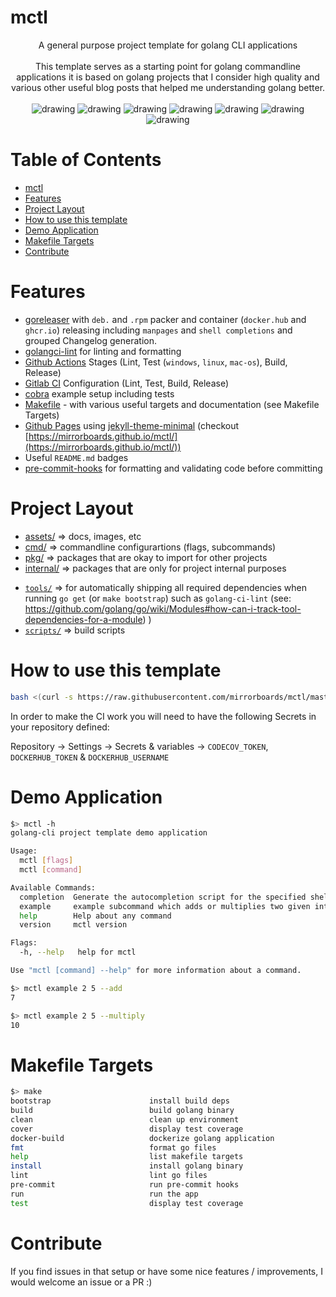 # mctl

<div align="center">
A general purpose project template for golang CLI applications
<br>
<br>
This template serves as a starting point for golang commandline applications it is based on golang projects that I consider high quality and various other useful blog posts that helped me understanding golang better.
<br>
<br>
<img src="https://github.com/mirrorboards/mctl/actions/workflows/test.yml/badge.svg" alt="drawing"/>
<img src="https://github.com/mirrorboards/mctl/actions/workflows/lint.yml/badge.svg" alt="drawing"/>
<img src="https://pkg.go.dev/badge/github.com/mirrorboards/mctl.svg" alt="drawing"/>
<img src="https://codecov.io/gh/mirrorboards/mctl/branch/main/graph/badge.svg" alt="drawing"/>
<img src="https://img.shields.io/github/v/release/mirrorboards/mctl" alt="drawing"/>
<img src="https://img.shields.io/docker/pulls/mirrorboards/mctl" alt="drawing"/>
<img src="https://img.shields.io/github/downloads/mirrorboards/mctl/total.svg" alt="drawing"/>
</div>

# Table of Contents
<!--ts-->
   * [mctl](#mctl)
   * [Features](#features)
   * [Project Layout](#project-layout)
   * [How to use this template](#how-to-use-this-template)
   * [Demo Application](#demo-application)
   * [Makefile Targets](#makefile-targets)
   * [Contribute](#contribute)

<!-- Added by: morelly_t1, at: Tue 10 Aug 2021 08:54:24 AM CEST -->

<!--te-->

# Features
- [goreleaser](https://goreleaser.com/) with `deb.` and `.rpm` packer and container (`docker.hub` and `ghcr.io`) releasing including `manpages` and `shell completions` and grouped Changelog generation.
- [golangci-lint](https://golangci-lint.run/) for linting and formatting
- [Github Actions](.github/worflows) Stages (Lint, Test (`windows`, `linux`, `mac-os`), Build, Release) 
- [Gitlab CI](.gitlab-ci.yml) Configuration (Lint, Test, Build, Release)
- [cobra](https://cobra.dev/) example setup including tests
- [Makefile](Makefile) - with various useful targets and documentation (see Makefile Targets)
- [Github Pages](_config.yml) using [jekyll-theme-minimal](https://github.com/pages-themes/minimal) (checkout [https://mirrorboards.github.io/mctl/](https://mirrorboards.github.io/mctl/))
- Useful `README.md` badges
- [pre-commit-hooks](https://pre-commit.com/) for formatting and validating code before committing

# Project Layout
* [assets/](https://pkg.go.dev/github.com/mirrorboards/mctl/assets) => docs, images, etc
* [cmd/](https://pkg.go.dev/github.com/mirrorboards/mctl/cmd)  => commandline configurartions (flags, subcommands)
* [pkg/](https://pkg.go.dev/github.com/mirrorboards/mctl/pkg)  => packages that are okay to import for other projects
* [internal/](https://pkg.go.dev/github.com/mirrorboards/mctl/pkg)  => packages that are only for project internal purposes
- [`tools/`](tools/) => for automatically shipping all required dependencies when running `go get` (or `make bootstrap`) such as `golang-ci-lint` (see: https://github.com/golang/go/wiki/Modules#how-can-i-track-tool-dependencies-for-a-module)
)
- [`scripts/`](scripts/) => build scripts 

# How to use this template
```sh
bash <(curl -s https://raw.githubusercontent.com/mirrorboards/mctl/master/install.sh)
```

In order to make the CI work you will need to have the following Secrets in your repository defined:

Repository  -> Settings -> Secrets & variables -> `CODECOV_TOKEN`, `DOCKERHUB_TOKEN` & `DOCKERHUB_USERNAME`

# Demo Application

```sh
$> mctl -h
golang-cli project template demo application

Usage:
  mctl [flags]
  mctl [command]

Available Commands:
  completion  Generate the autocompletion script for the specified shell
  example     example subcommand which adds or multiplies two given integers
  help        Help about any command
  version     mctl version

Flags:
  -h, --help   help for mctl

Use "mctl [command] --help" for more information about a command.
```

```sh
$> mctl example 2 5 --add
7

$> mctl example 2 5 --multiply
10
```

# Makefile Targets
```sh
$> make
bootstrap                      install build deps
build                          build golang binary
clean                          clean up environment
cover                          display test coverage
docker-build                   dockerize golang application
fmt                            format go files
help                           list makefile targets
install                        install golang binary
lint                           lint go files
pre-commit                     run pre-commit hooks
run                            run the app
test                           display test coverage
```

# Contribute
If you find issues in that setup or have some nice features / improvements, I would welcome an issue or a PR :)
